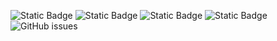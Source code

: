 ![Static Badge](https://img.shields.io/badge/blacklists-60-000000) ![Static Badge](https://img.shields.io/badge/blacklisted-2860174-cc0000) ![Static Badge](https://img.shields.io/badge/whitelisted-2244-00CC00) ![Static Badge](https://img.shields.io/badge/streaming_blacklist-28107-000000) ![GitHub issues](https://img.shields.io/github/issues/fabriziosalmi/blacklists)
